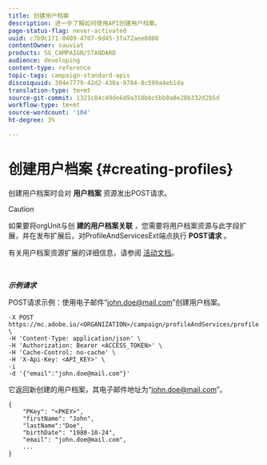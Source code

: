 ```yaml
---
title: 创建用户档案
description: 进一步了解如何使用API创建用户档案。
page-status-flag: never-activated
uuid: c7b9c171-0409-4707-9d45-3fa72aee8008
contentOwner: sauviat
products: SG_CAMPAIGN/STANDARD
audience: developing
content-type: reference
topic-tags: campaign-standard-apis
discoiquuid: 304e7779-42d2-430a-9704-8c599a4eb1da
translation-type: tm+mt
source-git-commit: 1321c84c49de6d9a318bbc5bb8a0e28b332d2b5d
workflow-type: tm+mt
source-wordcount: '104'
ht-degree: 3%

---
```



# 创建用户档案 {#creating-profiles}

创建用户档案时会对 **用户档案** 资源发出POST请求。

>[!CAUTION]
>
>如果要将orgUnit与创 <b>建的用户档案关联</b> ，您需要将用户档案资源与此字段扩展，并在发布扩展后，对ProfileAndServicesExt端点执行 <b>POST请求</b> 。
>
>有关用户档案资源扩展的详细信息，请参阅 <a href="https://helpx.adobe.com/campaign/standard/administration/using/organizational-units.html#partitioning-profiles">活动文档</a>。

<br/>

***示例请求***

POST请求示例：使用电子邮件“john.doe@mail.com”创建用户档案。

```
-X POST https://mc.adobe.io/<ORGANIZATION>/campaign/profileAndServices/profile \
-H 'Content-Type: application/json' \
-H 'Authorization: Bearer <ACCESS_TOKEN>' \
-H 'Cache-Control: no-cache' \
-H 'X-Api-Key: <API_KEY>' \
-i
-d '{"email":"john.doe@mail.com"}'
```

它返回新创建的用户档案，其电子邮件地址为“john.doe@mail.com”。

```
{
    "PKey": "<PKEY>",
    "firstName": "John",
    "lastName":"Doe",
    "birthDate": "1980-10-24",
    "email": "john.doe@mail.com",
    ...
}
```
